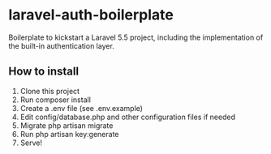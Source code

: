 # laravel-auth-boilerplate
Boilerplate to kickstart a Laravel 5.5 project, including the implementation of the built-in authentication layer.

## How to install
1. Clone this project
2. Run composer install
3. Create a .env file (see .env.example)
4. Edit config/database.php and other configuration files if needed 
5. Migrate php artisan migrate
5. Run php artisan key:generate
6. Serve!
